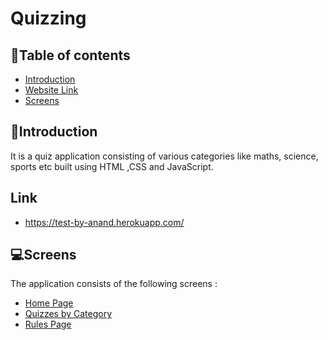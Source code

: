 # Quizzing

## 📑Table of contents 

- [Introduction](#introduction)
- [Website Link](#link)
- [Screens](#screens)



## 🧩Introduction
It is a quiz application consisting of various categories like maths, science, sports etc built using HTML ,CSS and JavaScript.

## Link
- https://test-by-anand.herokuapp.com/

## 💻Screens
The application consists of the following screens :
- [Home Page](#home-page)
- [Quizzes by Category](#quizzes-by-category)
- [Rules Page ](#rules-page)
